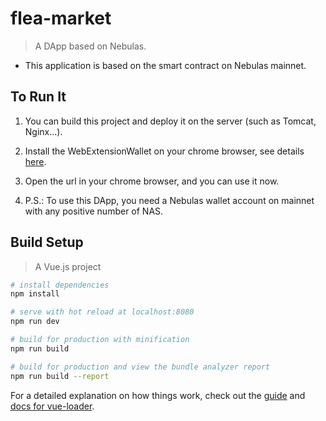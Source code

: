 # flea-market
> A DApp based on Nebulas.<br>
- This application is based on the smart contract on Nebulas mainnet.

## To Run It

1.	You can build this project and deploy it on the server (such as Tomcat, Nginx...). 

2.	Install the WebExtensionWallet on your chrome browser, see details [here](https://github.com/ChengOrangeJu/WebExtensionWallet).

3.	Open the url in your chrome browser, and you can use it now.

4.	P.S.: To use this DApp, you need a Nebulas wallet account on mainnet with any positive number of NAS.


## Build Setup

> A Vue.js project 

``` bash
# install dependencies
npm install

# serve with hot reload at localhost:8080
npm run dev

# build for production with minification
npm run build

# build for production and view the bundle analyzer report
npm run build --report
```

For a detailed explanation on how things work, check out the [guide](http://vuejs-templates.github.io/webpack/) and [docs for vue-loader](http://vuejs.github.io/vue-loader).
